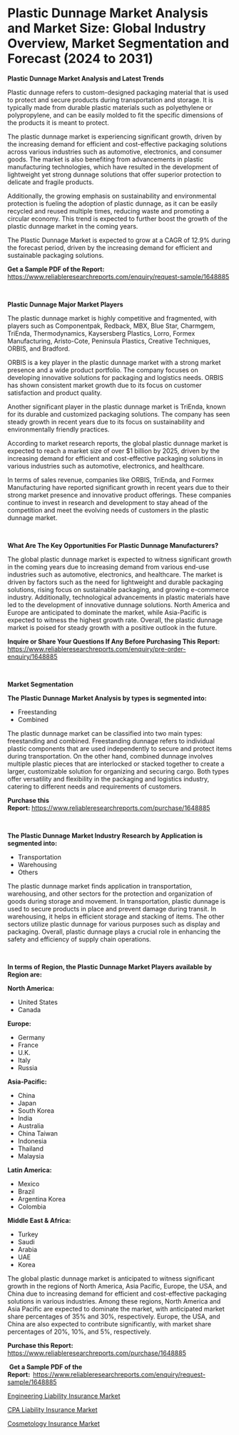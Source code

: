 <p><h1>Plastic Dunnage Market Analysis and Market Size: Global Industry Overview, Market Segmentation and Forecast (2024 to 2031)</h1></p><p><strong>Plastic Dunnage Market Analysis and Latest Trends</strong></p>
<p><p>Plastic dunnage refers to custom-designed packaging material that is used to protect and secure products during transportation and storage. It is typically made from durable plastic materials such as polyethylene or polypropylene, and can be easily molded to fit the specific dimensions of the products it is meant to protect.</p><p>The plastic dunnage market is experiencing significant growth, driven by the increasing demand for efficient and cost-effective packaging solutions across various industries such as automotive, electronics, and consumer goods. The market is also benefiting from advancements in plastic manufacturing technologies, which have resulted in the development of lightweight yet strong dunnage solutions that offer superior protection to delicate and fragile products.</p><p>Additionally, the growing emphasis on sustainability and environmental protection is fueling the adoption of plastic dunnage, as it can be easily recycled and reused multiple times, reducing waste and promoting a circular economy. This trend is expected to further boost the growth of the plastic dunnage market in the coming years.</p><p>The Plastic Dunnage Market is expected to grow at a CAGR of 12.9% during the forecast period, driven by the increasing demand for efficient and sustainable packaging solutions.</p></p>
<p><strong>Get a Sample PDF of the Report:&nbsp;</strong> <a href="https://www.reliableresearchreports.com/enquiry/request-sample/1648885">https://www.reliableresearchreports.com/enquiry/request-sample/1648885</a></p>
<p>&nbsp;</p>
<p><strong>Plastic Dunnage Major Market Players</strong></p>
<p><p>The plastic dunnage market is highly competitive and fragmented, with players such as Componentpak, Redback, MBX, Blue Star, Charmgem, TriEnda, Thermodynamics, Kaysersberg Plastics, Lorro, Formex Manufacturing, Aristo-Cote, Peninsula Plastics, Creative Techniques, ORBIS, and Bradford.</p><p>ORBIS is a key player in the plastic dunnage market with a strong market presence and a wide product portfolio. The company focuses on developing innovative solutions for packaging and logistics needs. ORBIS has shown consistent market growth due to its focus on customer satisfaction and product quality.</p><p>Another significant player in the plastic dunnage market is TriEnda, known for its durable and customized packaging solutions. The company has seen steady growth in recent years due to its focus on sustainability and environmentally friendly practices.</p><p>According to market research reports, the global plastic dunnage market is expected to reach a market size of over $1 billion by 2025, driven by the increasing demand for efficient and cost-effective packaging solutions in various industries such as automotive, electronics, and healthcare.</p><p>In terms of sales revenue, companies like ORBIS, TriEnda, and Formex Manufacturing have reported significant growth in recent years due to their strong market presence and innovative product offerings. These companies continue to invest in research and development to stay ahead of the competition and meet the evolving needs of customers in the plastic dunnage market.</p></p>
<p>&nbsp;</p>
<p><strong>What Are The Key Opportunities For Plastic Dunnage Manufacturers?</strong></p>
<p><p>The global plastic dunnage market is expected to witness significant growth in the coming years due to increasing demand from various end-use industries such as automotive, electronics, and healthcare. The market is driven by factors such as the need for lightweight and durable packaging solutions, rising focus on sustainable packaging, and growing e-commerce industry. Additionally, technological advancements in plastic materials have led to the development of innovative dunnage solutions. North America and Europe are anticipated to dominate the market, while Asia-Pacific is expected to witness the highest growth rate. Overall, the plastic dunnage market is poised for steady growth with a positive outlook in the future.</p></p>
<p><strong>Inquire or Share Your Questions If Any Before Purchasing This Report:</strong> <a href="https://www.reliableresearchreports.com/enquiry/pre-order-enquiry/1648885">https://www.reliableresearchreports.com/enquiry/pre-order-enquiry/1648885</a></p>
<p>&nbsp;</p>
<p><strong>Market Segmentation</strong></p>
<p><strong>The Plastic Dunnage Market Analysis by types is segmented into:</strong></p>
<p><ul><li>Freestanding</li><li>Combined</li></ul></p>
<p><p>The plastic dunnage market can be classified into two main types: freestanding and combined. Freestanding dunnage refers to individual plastic components that are used independently to secure and protect items during transportation. On the other hand, combined dunnage involves multiple plastic pieces that are interlocked or stacked together to create a larger, customizable solution for organizing and securing cargo. Both types offer versatility and flexibility in the packaging and logistics industry, catering to different needs and requirements of customers.</p></p>
<p><strong>Purchase this Report:&nbsp;</strong><a href="https://www.reliableresearchreports.com/purchase/1648885">https://www.reliableresearchreports.com/purchase/1648885</a></p>
<p>&nbsp;</p>
<p><strong>The Plastic Dunnage Market Industry Research by Application is segmented into:</strong></p>
<p><ul><li>Transportation</li><li>Warehousing</li><li>Others</li></ul></p>
<p><p>The plastic dunnage market finds application in transportation, warehousing, and other sectors for the protection and organization of goods during storage and movement. In transportation, plastic dunnage is used to secure products in place and prevent damage during transit. In warehousing, it helps in efficient storage and stacking of items. The other sectors utilize plastic dunnage for various purposes such as display and packaging. Overall, plastic dunnage plays a crucial role in enhancing the safety and efficiency of supply chain operations.</p></p>
<p>&nbsp;</p>
<p><strong>In terms of Region, the Plastic Dunnage Market Players available by Region are:</strong></p>
<p>
    <p> <strong> North America: </strong>
        <ul>
            <li>United States</li>
            <li>Canada</li>
        </ul>
        </p> 
    <p> <strong> Europe: </strong>
        <ul>
            <li>Germany</li>
            <li>France</li>
            <li>U.K.</li>
            <li>Italy</li>
            <li>Russia</li>
        </ul>
        </p> 
    <p> <strong> Asia-Pacific: </strong>
        <ul>
            <li>China</li>
            <li>Japan</li>
            <li>South Korea</li>
            <li>India</li>
            <li>Australia</li>
            <li>China Taiwan</li>
            <li>Indonesia</li>
            <li>Thailand</li>
            <li>Malaysia</li>
        </ul>
        </p> 
    <p> <strong> Latin America: </strong>
        <ul>
            <li>Mexico</li>
            <li>Brazil</li>
            <li>Argentina Korea</li>
            <li>Colombia</li>
        </ul>
        </p> 
    <p> <strong> Middle East & Africa: </strong>
        <ul>
            <li>Turkey</li>
            <li>Saudi</li>
            <li>Arabia</li>
            <li>UAE</li>
            <li>Korea</li>
        </ul>
    </p>
    </p>
<p><p>The global plastic dunnage market is anticipated to witness significant growth in the regions of North America, Asia Pacific, Europe, the USA, and China due to increasing demand for efficient and cost-effective packaging solutions in various industries. Among these regions, North America and Asia Pacific are expected to dominate the market, with anticipated market share percentages of 35% and 30%, respectively. Europe, the USA, and China are also expected to contribute significantly, with market share percentages of 20%, 10%, and 5%, respectively.</p></p>
<p><strong>Purchase this Report: </strong><a href="https://www.reliableresearchreports.com/purchase/1648885">https://www.reliableresearchreports.com/purchase/1648885</a></p>
<p>&nbsp;<strong>Get a Sample PDF of the Report:&nbsp;&nbsp;</strong><a href="https://www.reliableresearchreports.com/enquiry/request-sample/1648885">https://www.reliableresearchreports.com/enquiry/request-sample/1648885</a></p>
<p><strong></strong></p>
<p><p><a href="https://view.publitas.com/reportprime-1/engineering-liability-insurance-market-offers-provide-insightful-data-for-the-time-period-from-2023-to-2030-and-also-provide-analysis-based-on-application-type-and-region/">Engineering Liability Insurance Market</a></p><p><a href="https://view.publitas.com/reportprime-1/cpa-liability-insurance-market-size-share-trends-analysis-report-by-application-regional-outlook-competitive-strategies-and-segment-forecasts-2023-2030/">CPA Liability Insurance Market</a></p><p><a href="https://view.publitas.com/reportprime-1/cosmetology-insurance-market-insights-market-players-and-forecast-till-2030/">Cosmetology Insurance Market</a></p></p>